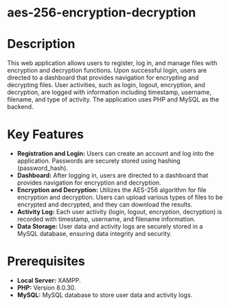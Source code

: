 # aes-256-encryption-decryption
# Description
This web application allows users to register, log in, and manage files with encryption and decryption functions. Upon successful login, users are directed to a dashboard that provides navigation for encrypting and decrypting files. User activities, such as login, logout, encryption, and decryption, are logged with information including timestamp, username, filename, and type of activity. The application uses PHP and MySQL as the backend.

# Key Features
* **Registration and Login:** Users can create an account and log into the application. Passwords are securely stored using hashing (password_hash).
* **Dashboard:** After logging in, users are directed to a dashboard that provides navigation for encryption and decryption.
* **Encryption and Decryption:** Utilizes the AES-256 algorithm for file encryption and decryption. Users can upload various types of files to be encrypted and decrypted, and they can download the results.
* **Activity Log:** Each user activity (login, logout, encryption, decryption) is recorded with timestamp, username, and filename information.
* **Data Storage:** User data and activity logs are securely stored in a MySQL database, ensuring data integrity and security.

# Prerequisites
* **Local Server:** XAMPP.
* **PHP:** Version 8.0.30.
* **MySQL:** MySQL database to store user data and activity logs.

